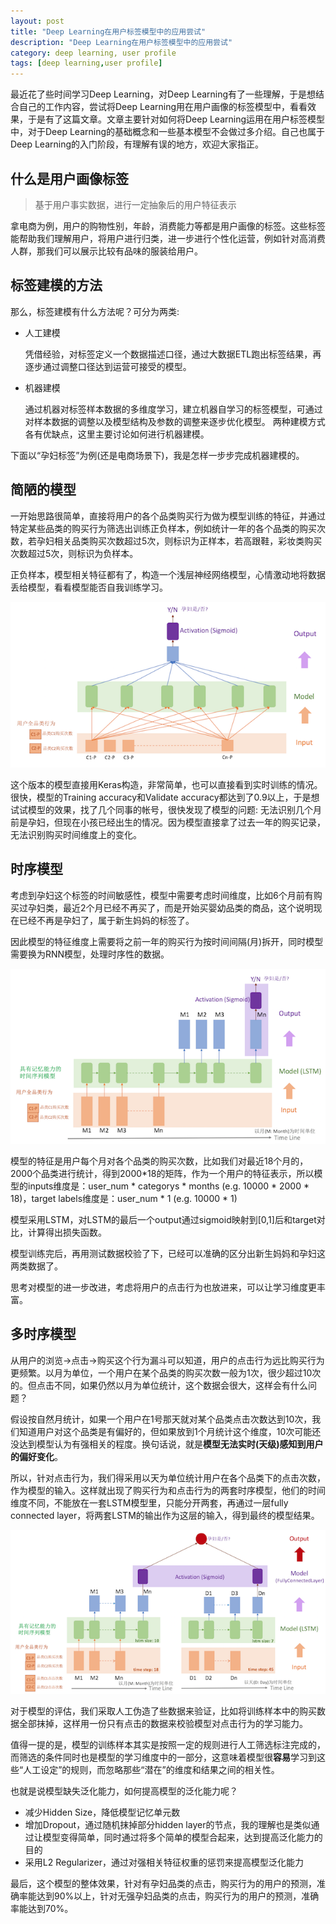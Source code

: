 ```yaml
---
layout: post
title: "Deep Learning在用户标签模型中的应用尝试"
description: "Deep Learning在用户标签模型中的应用尝试"
category: deep learning, user profile
tags: [deep learning,user profile]
---
```


最近花了些时间学习Deep Learning，对Deep Learning有了一些理解，于是想结合自己的工作内容，尝试将Deep Learning用在用户画像的标签模型中，看看效果，于是有了这篇文章。文章主要针对如何将Deep Learning运用在用户标签模型中，对于Deep Learning的基础概念和一些基本模型不会做过多介绍。自己也属于Deep Learning的入门阶段，有理解有误的地方，欢迎大家指正。

## 什么是用户画像标签

>基于用户事实数据，进行一定抽象后的用户特征表示

拿电商为例，用户的购物性别，年龄，消费能力等都是用户画像的标签。这些标签能帮助我们理解用户，将用户进行归类，进一步进行个性化运营，例如针对高消费人群，那我们可以展示比较有品味的服装给用户。


## 标签建模的方法

那么，标签建模有什么方法呢？可分为两类:

* 人工建模
	
	凭借经验，对标签定义一个数据描述口径，通过大数据ETL跑出标签结果，再逐步通过调整口径达到运营可接受的模型。

* 机器建模

	通过机器对标签样本数据的多维度学习，建立机器自学习的标签模型，可通过对样本数据的调整以及模型结构及参数的调整来逐步优化模型。
两种建模方式各有优缺点，这里主要讨论如何进行机器建模。

下面以“孕妇标签”为例(还是电商场景下)，我是怎样一步步完成机器建模的。

## 简陋的模型
一开始思路很简单，直接将用户的各个品类购买行为做为模型训练的特征，并通过特定某些品类的购买行为筛选出训练正负样本，例如统计一年的各个品类的购买次数，若孕妇相关品类购买次数超过5次，则标识为正样本，若高跟鞋，彩妆类购买次数超过5次，则标识为负样本。

正负样本，模型相关特征都有了，构造一个浅层神经网络模型，心情激动地将数据丢给模型，看看模型能否自我训练学习。

![image](https://raw.githubusercontent.com/Neway6655/neway6655.github.com/master/images/deep-learning-in-user-profile/model_v0.png)

这个版本的模型直接用Keras构造，非常简单，也可以直接看到实时训练的情况。很快，模型的Training accuracy和Validate accuracy都达到了0.9以上，于是想试试模型的效果，找了几个同事的帐号，很快发现了模型的问题: 无法识别几个月前是孕妇，但现在小孩已经出生的情况。因为模型直接拿了过去一年的购买记录，无法识别购买时间维度上的变化。

## 时序模型
考虑到孕妇这个标签的时间敏感性，模型中需要考虑时间维度，比如6个月前有购买过孕妇类，最近2个月已经不再买了，而是开始买婴幼品类的商品，这个说明现在已经不再是孕妇了，属于新生妈妈的标签了。

因此模型的特征维度上需要将之前一年的购买行为按时间间隔(月)拆开，同时模型需要换为RNN模型，处理时序性的数据。

![image](https://raw.githubusercontent.com/Neway6655/neway6655.github.com/master/images/deep-learning-in-user-profile/model_v1.png)

模型的特征是用户每个月对各个品类的购买次数，比如我们对最近18个月的，2000个品类进行统计，得到2000*18的矩阵，作为一个用户的特征表示，所以模型的inputs维度是：user_num * categorys * months (e.g. 10000 * 2000 * 18)，target labels维度是：user_num * 1 (e.g. 10000 * 1)

模型采用LSTM，对LSTM的最后一个output通过sigmoid映射到[0,1]后和target对比，计算得出损失函数。

模型训练完后，再用测试数据校验了下，已经可以准确的区分出新生妈妈和孕妇这两类数据了。

思考对模型的进一步改进，考虑将用户的点击行为也放进来，可以让学习维度更丰富。

## 多时序模型
从用户的浏览->点击->购买这个行为漏斗可以知道，用户的点击行为远比购买行为更频繁。以月为单位，一个用户在某个品类的购买次数一般为1次，很少超过10次的。但点击不同，如果仍然以月为单位统计，这个数据会很大，这样会有什么问题？

假设按自然月统计，如果一个用户在1号那天就对某个品类点击次数达到10次，我们知道用户对这个品类是有偏好的，但如果放到1个月统计这个维度，10次可能还没达到模型认为有强相关的程度。换句话说，就是**模型无法实时(天级)感知到用户的偏好变化**。

所以，针对点击行为，我们得采用以天为单位统计用户在各个品类下的点击次数，作为模型的输入。这样就出现了购买行为和点击行为的两套时序模型，他们的时间维度不同，不能放在一套LSTM模型里，只能分开两套，再通过一层fully connected layer，将两套LSTM的输出作为这层的输入，得到最终的模型结果。

![image](https://raw.githubusercontent.com/Neway6655/neway6655.github.com/master/images/deep-learning-in-user-profile/model_v2.png)

对于模型的评估，我们采取人工伪造了些数据来验证，比如将训练样本中的购买数据全部抹掉，这样用一份只有点击的数据来校验模型对点击行为的学习能力。

值得一提的是，模型的训练样本其实是按照一定的规则进行人工筛选标注完成的，而筛选的条件同时也是模型的学习维度中的一部分，这意味着模型很**容易**学习到这些“人工设定”的规则，而忽略那些“潜在”的维度和结果之间的相关性。

也就是说模型缺失泛化能力，如何提高模型的泛化能力呢？

* 减少Hidden Size，降低模型记忆单元数
* 增加Dropout，通过随机抹掉部分hidden layer的节点，我的理解也是类似通过让模型变得简单，同时通过将多个简单的模型合起来，达到提高泛化能力的目的
* 采用L2 Regularizer，通过对强相关特征权重的惩罚来提高模型泛化能力

最后，这个模型的整体效果，针对有孕妇品类的点击，购买行为的用户的预测，准确率能达到90%以上，针对无强孕妇品类的点击，购买行为的用户的预测，准确率能达到70%。

